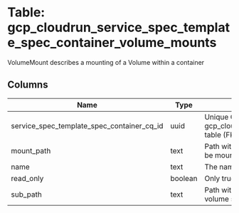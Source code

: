 
# Table: gcp_cloudrun_service_spec_template_spec_container_volume_mounts
VolumeMount describes a mounting of a Volume within a container
## Columns
| Name        | Type           | Description  |
| ------------- | ------------- | -----  |
|service_spec_template_spec_container_cq_id|uuid|Unique CloudQuery ID of gcp_cloudrun_service_spec_template_spec_containers table (FK)|
|mount_path|text|Path within the container at which the volume should be mounted|
|name|text|The name of the volume|
|read_only|boolean|Only true is accepted|
|sub_path|text|Path within the volume from which the container's volume should be mounted|
